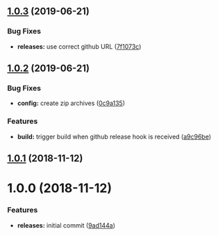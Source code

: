 <a name="1.0.3"></a>
## [1.0.3](https://github.com/hypeJunction/Elgg3-hypeSatis/compare/1.0.2...1.0.3) (2019-06-21)


### Bug Fixes

* **releases:** use correct github URL ([7f1073c](https://github.com/hypeJunction/Elgg3-hypeSatis/commit/7f1073c))



<a name="1.0.2"></a>
## [1.0.2](https://github.com/hypeJunctionPro/Elgg3-hypeSatis/compare/1.0.1...1.0.2) (2019-06-21)


### Bug Fixes

* **config:** create zip archives ([0c9a135](https://github.com/hypeJunctionPro/Elgg3-hypeSatis/commit/0c9a135))


### Features

* **build:** trigger build when github release hook is received ([a9c96be](https://github.com/hypeJunctionPro/Elgg3-hypeSatis/commit/a9c96be))



<a name="1.0.1"></a>
## [1.0.1](https://github.com/hypeJunctionPro/Elgg3-hypeSatis/compare/1.0.0...1.0.1) (2018-11-12)



<a name="1.0.0"></a>
# 1.0.0 (2018-11-12)


### Features

* **releases:** initial commit ([9ad144a](https://github.com/hypeJunctionPro/Elgg3-hypeSatis/commit/9ad144a))



